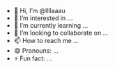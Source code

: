 - 👋 Hi, I’m @llllaaau
- 👀 I’m interested in ...
- 🌱 I’m currently learning ...
- 💞️ I’m looking to collaborate on ...
- 📫 How to reach me ...
- 😄 Pronouns: ...
- ⚡ Fun fact: ...

<!---
llllaaau/llllaaau is a ✨ special ✨ repository because its `README.md` (this file) appears on your GitHub profile.
You can click the Preview link to take a look at your changes.
--->
